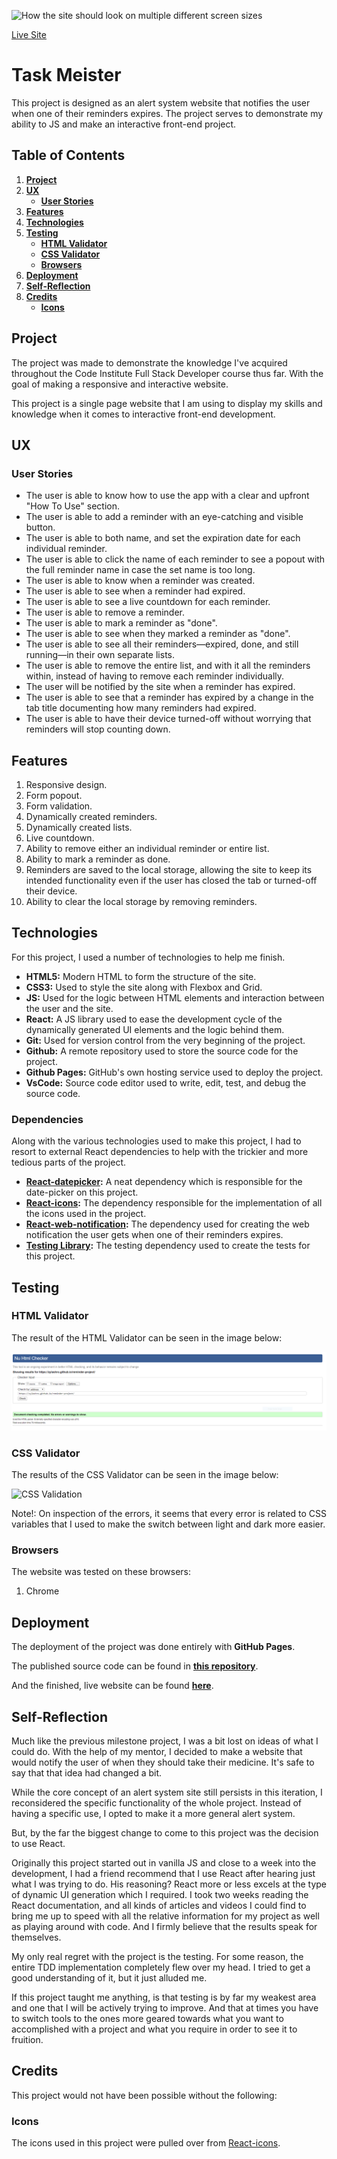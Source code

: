 ![How the site should look on multiple different screen sizes](designDocs/)

[Live Site](https://zylashro.github.io/reminder-project/)

# Task Meister

This project is designed as an alert system website that notifies the user when one of their reminders expires. The project serves to demonstrate my ability to JS and make an interactive front-end project.

## Table of Contents

1. [**Project**](#project)
2. [**UX**](#UX)
    - [**User Stories**](#user-stories)
3. [**Features**](#features)
4. [**Technologies**](#technologies)
5. [**Testing**](#testing)
    - [**HTML Validator**](#html-validator)
    - [**CSS Validator**](#css-validator)
    - [**Browsers**](#browsers)
6. [**Deployment**](#deployment)
7. [**Self-Reflection**](#self-reflection)
8. [**Credits**](#credits)
    - [**Icons**](#icons)


## Project

The project was made to demonstrate the knowledge I've acquired throughout the Code Institute Full Stack Developer course thus far. With the goal of making a responsive and interactive website.  

This project is a single page website that I am using to display my skills and knowledge when it comes to interactive front-end development. 

## UX

### User Stories

- The user is able to know how to use the app with a clear and upfront "How To Use" section.
- The user is able to add a reminder with an eye-catching and visible button.
- The user is able to both name, and set the expiration date for each individual reminder.
- The user is able to click the name of each reminder to see a popout with the full reminder name in case the set name is too long.
- The user is able to know when a reminder was created.
- The user is able to see when a reminder had expired.
- The user is able to see a live countdown for each reminder.
- The user is able to remove a reminder.
- The user is able to mark a reminder as "done".
- The user is able to see when they marked a reminder as "done".
- The user is able to see all their reminders—expired, done, and still running—in their own separate lists.
- The user is able to remove the entire list, and with it all the reminders within, instead of having to remove each reminder individually.
- The user will be notified by the site when a reminder has expired.
- The user is able to see that a reminder has expired by a change in the tab title documenting how many reminders had expired.
- The user is able to have their device turned-off without worrying that reminders will stop counting down.

## Features

1. Responsive design.
2. Form popout.
3. Form validation.
4. Dynamically created reminders.
5. Dynamically created lists.
6. Live countdown.
7. Ability to remove either an individual reminder or entire list.
8. Ability to mark a reminder as done.
9. Reminders are saved to the local storage, allowing the site to keep its intended functionality even if the user has closed the tab or turned-off their device.
10. Ability to clear the local storage by removing reminders.

## Technologies

For this project, I used a number of technologies to help me finish.

- **HTML5:** Modern HTML to form the structure of the site.
- **CSS3:** Used to style the site along with Flexbox and Grid.
- **JS:** Used for the logic between HTML elements and interaction between the user and the site.
- **React:** A JS library used to ease the development cycle of the dynamically generated UI elements and the logic behind them.
- **Git:** Used for version control from the very beginning of the project.
- **Github:** A remote repository used to store the source code for the project.
- **Github Pages:** GitHub's own hosting service used to deploy the project.
- **VsCode:** Source code editor used to write, edit, test, and debug the source code.

### Dependencies

Along with the various technologies used to make this project, I had to resort to external React dependencies to help with the trickier and more tedious parts of the project.

- **[React-datepicker](https://github.com/Hacker0x01/react-datepicker):** A neat dependency which is responsible for the date-picker on this project.
- **[React-icons](https://react-icons.github.io/react-icons/):** The dependency responsible for the implementation of all the icons used in the project.
- **[React-web-notification](https://github.com/mobilusoss/react-web-notification/tree/develop):** The dependency used for creating the web notification the user gets when one of their reminders expires.
- **[Testing Library](https://testing-library.com/):** The testing dependency used to create the tests for this project.

## Testing

### HTML Validator

The result of the HTML Validator can be seen in the image below:

![HTML Validator](designDocs/validators/remind-html.PNG)

### CSS Validator

The results of the CSS Validator can be seen in the image below:

![CSS Validation](designDocs/validators/remind-css.PNG)

Note!: On inspection of the errors, it seems that every error is related to CSS variables that I used to make the switch between light and dark more easier.

### Browsers

The website was tested on these browsers:

1. Chrome

## Deployment

The deployment of the project was done entirely with **GitHub Pages**.

The published source code can be found in [**this repository**](https://github.com/Zylashro/barbershop).

And the finished, live website can be found [**here**](https://zylashro.github.io/barbershop/).

## Self-Reflection

Much like the previous milestone project, I was a bit lost on ideas of what I could do. With the help of my mentor, I decided to make a website that would notify the user of when they should take their medicine. It's safe to say that that idea had changed a bit.

While the core concept of an alert system site still persists in this iteration, I reconsidered the specific functionality of the whole project. Instead of having a specific use, I opted to make it a more general alert system.

But, by the far the biggest change to come to this project was the decision to use React. 

Originally this project started out in vanilla JS and close to a week into the development, I had a friend recommend that I use React after hearing just what I was trying to do. His reasoning? React more or less excels at the type of dynamic UI generation which I required. I took two weeks reading the React documentation, and all kinds of articles and videos I could find to bring me up to speed with all the relative information for my project as well as playing around with code. And I firmly believe that the results speak for themselves.

My only real regret with the project is the testing. For some reason, the entire TDD implementation completely flew over my head. I tried to get a good understanding of it, but it just alluded me. 

If this project taught me anything, is that testing is by far my weakest area and one that I will be actively trying to improve. And that at times you have to switch tools to the ones more geared towards what you want to accomplished with a project and what you require in order to see it to fruition. 

## Credits
This project would not have been possible without the following:

### Icons

The icons used in this project were pulled over from [React-icons](https://react-icons.github.io/react-icons/).
